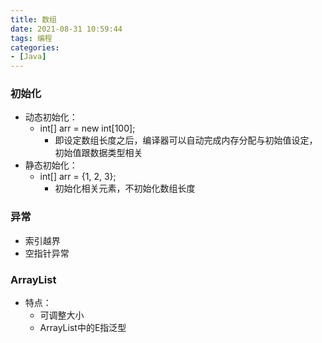 ```yaml
---
title: 数组
date: 2021-08-31 10:59:44
tags: 编程
categories:
- [Java]
---
```


### 初始化
* 动态初始化：
    * int[] arr = new int[100];
        * 即设定数组长度之后，编译器可以自动完成内存分配与初始值设定，初始值跟数据类型相关
* 静态初始化：
    * int[] arr = {1, 2, 3};
        * 初始化相关元素，不初始化数组长度

### 异常
* 索引越界
* 空指针异常


### ArrayList
* 特点：
    * 可调整大小
    * ArrayList<E>中的E指泛型